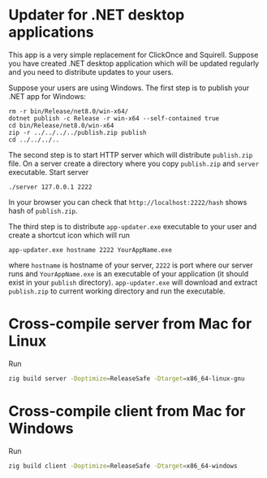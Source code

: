 # Updater for .NET desktop applications

This app is a very simple replacement for ClickOnce and Squirell.
Suppose you have created .NET desktop application which will be updated regularly
and you need to distribute updates to your users.

Suppose your users are using Windows. The first step is to publish your .NET app for Windows:

```
rm -r bin/Release/net8.0/win-x64/
dotnet publish -c Release -r win-x64 --self-contained true
cd bin/Release/net8.0/win-x64
zip -r ../../../../publish.zip publish
cd ../../../..
```

The second step is to start HTTP server which will distribute `publish.zip` file.
On a server create a directory where you copy `publish.zip` and `server` executable.
Start server

```
./server 127.0.0.1 2222
```

In your browser you can check that `http://localhost:2222/hash` shows hash of `publish.zip`.

The third step is to distribute `app-updater.exe` executable to your user
and create a shortcut icon which will run

```
app-updater.exe hostname 2222 YourAppName.exe
```

where `hostname` is hostname of your server, `2222` is port where our server runs
and `YourAppName.exe` is an executable of your application
(it should exist in your `publish` directory).
`app-updater.exe` will download and extract `publish.zip` to current working directory
and run the executable.

# Cross-compile server from Mac for Linux

Run

```bash
zig build server -Doptimize=ReleaseSafe -Dtarget=x86_64-linux-gnu
```

# Cross-compile client from Mac for Windows

Run

```bash
zig build client -Doptimize=ReleaseSafe -Dtarget=x86_64-windows
```
